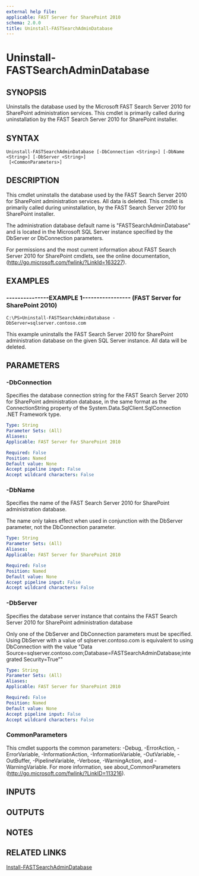 ```yaml
---
external help file: 
applicable: FAST Server for SharePoint 2010
schema: 2.0.0
title: Uninstall-FASTSearchAdminDatabase
---
```


# Uninstall-FASTSearchAdminDatabase

## SYNOPSIS
Uninstalls the database used by the Microsoft FAST Search Server 2010 for SharePoint administration services.
This cmdlet is primarily called during uninstallation by the FAST Search Server 2010 for SharePoint installer.

## SYNTAX

```
Uninstall-FASTSearchAdminDatabase [-DbConnection <String>] [-DbName <String>] [-DbServer <String>]
 [<CommonParameters>]
```

## DESCRIPTION
This cmdlet uninstalls the database used by the FAST Search Server 2010 for SharePoint administration services.
All data is deleted.
This cmdlet is primarily called during uninstallation, by the FAST Search Server 2010 for SharePoint installer.

The administration database default name is "FASTSearchAdminDatabase" and is located in the Microsoft SQL Server instance specified by the DbServer or DbConnection parameters.

For permissions and the most current information about FAST Search Server 2010 for SharePoint cmdlets, see the online documentation, (http://go.microsoft.com/fwlink/?LinkId=163227).

## EXAMPLES

### ---------------EXAMPLE 1----------------- (FAST Server for SharePoint 2010)
```
C:\PS>Uninstall-FASTSearchAdminDatabase -DbServer=sqlserver.contoso.com
```

This example uninstalls the FAST Search Server 2010 for SharePoint administration database on the given SQL Server instance.
All data will be deleted.

## PARAMETERS

### -DbConnection
Specifies the database connection string for the FAST Search Server 2010 for SharePoint administration database, in the same format as the ConnectionString property of the System.Data.SqlClient.SqlConnection .NET Framework type.

```yaml
Type: String
Parameter Sets: (All)
Aliases: 
Applicable: FAST Server for SharePoint 2010

Required: False
Position: Named
Default value: None
Accept pipeline input: False
Accept wildcard characters: False
```

### -DbName
Specifies the name of the FAST Search Server 2010 for SharePoint administration database.

The name only takes effect when used in conjunction with the DbServer parameter, not the DbConnection parameter.

```yaml
Type: String
Parameter Sets: (All)
Aliases: 
Applicable: FAST Server for SharePoint 2010

Required: False
Position: Named
Default value: None
Accept pipeline input: False
Accept wildcard characters: False
```

### -DbServer
Specifies the database server instance that contains the FAST Search Server 2010 for SharePoint administration database

Only one of the DbServer and DbConnection parameters must be specified.
Using DbServer with a value of sqlserver.contoso.com is equivalent to using DbConnection with the value "Data Source=sqlserver.contoso.com;Database=FASTSearchAdminDatabase;integrated Security=True""

```yaml
Type: String
Parameter Sets: (All)
Aliases: 
Applicable: FAST Server for SharePoint 2010

Required: False
Position: Named
Default value: None
Accept pipeline input: False
Accept wildcard characters: False
```

### CommonParameters
This cmdlet supports the common parameters: -Debug, -ErrorAction, -ErrorVariable, -InformationAction, -InformationVariable, -OutVariable, -OutBuffer, -PipelineVariable, -Verbose, -WarningAction, and -WarningVariable. For more information, see about_CommonParameters (http://go.microsoft.com/fwlink/?LinkID=113216).

## INPUTS

## OUTPUTS

## NOTES

## RELATED LINKS

[Install-FASTSearchAdminDatabase](Install-FASTSearchAdminDatabase.md)

